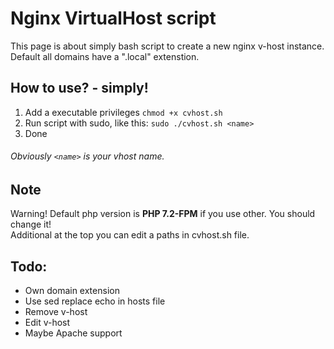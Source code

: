 # Nginx VirtualHost script
This page is about simply bash script to create a new nginx v-host instance.<br>
Default all domains have a ".local" extenstion.

## How to use? - simply!
1. Add a executable privileges `chmod +x cvhost.sh`
2. Run script with sudo, like this:
`sudo ./cvhost.sh <name>`
3. Done

###### Obviously `<name>` is your vhost name. ######

## Note
Warning! Default php version is **PHP 7.2-FPM** if you use other. You should change it!<br>
Additional at the top you can edit a paths in cvhost.sh file.

## Todo:
- Own domain extension
- Use sed replace echo in hosts file
- Remove v-host
- Edit v-host
- Maybe Apache support
